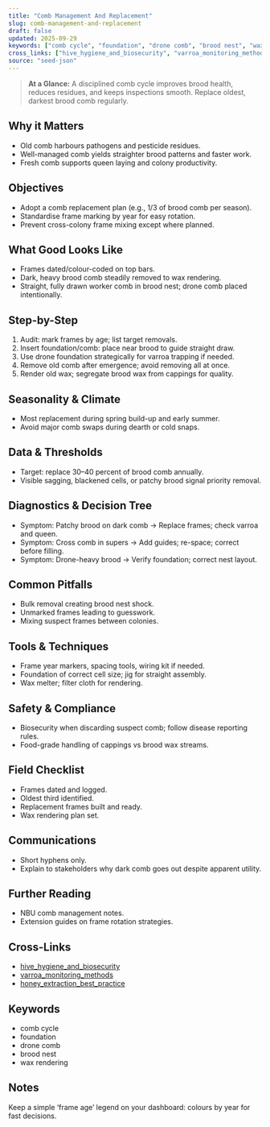 ```yaml
---
title: "Comb Management And Replacement"
slug: comb-management-and-replacement
draft: false
updated: 2025-09-29
keywords: ["comb cycle", "foundation", "drone comb", "brood nest", "wax rendering"]
cross_links: ["hive_hygiene_and_biosecurity", "varroa_monitoring_methods", "honey_extraction_best_practice"]
source: "seed-json"
---
```


> **At a Glance:** A disciplined comb cycle improves brood health, reduces residues, and keeps inspections smooth. Replace oldest, darkest brood comb regularly.

## Why it Matters
- Old comb harbours pathogens and pesticide residues.
- Well-managed comb yields straighter brood patterns and faster work.
- Fresh comb supports queen laying and colony productivity.

## Objectives
- Adopt a comb replacement plan (e.g., 1/3 of brood comb per season).
- Standardise frame marking by year for easy rotation.
- Prevent cross-colony frame mixing except where planned.

## What Good Looks Like
- Frames dated/colour-coded on top bars.
- Dark, heavy brood comb steadily removed to wax rendering.
- Straight, fully drawn worker comb in brood nest; drone comb placed intentionally.

## Step-by-Step
1) Audit: mark frames by age; list target removals.
2) Insert foundation/comb: place near brood to guide straight draw.
3) Use drone foundation strategically for varroa trapping if needed.
4) Remove old comb after emergence; avoid removing all at once.
5) Render old wax; segregate brood wax from cappings for quality.

## Seasonality & Climate
- Most replacement during spring build-up and early summer.
- Avoid major comb swaps during dearth or cold snaps.

## Data & Thresholds
- Target: replace 30–40 percent of brood comb annually.
- Visible sagging, blackened cells, or patchy brood signal priority removal.

## Diagnostics & Decision Tree
- Symptom: Patchy brood on dark comb -> Replace frames; check varroa and queen.
- Symptom: Cross comb in supers -> Add guides; re-space; correct before filling.
- Symptom: Drone-heavy brood -> Verify foundation; correct nest layout.

## Common Pitfalls
- Bulk removal creating brood nest shock.
- Unmarked frames leading to guesswork.
- Mixing suspect frames between colonies.

## Tools & Techniques
- Frame year markers, spacing tools, wiring kit if needed.
- Foundation of correct cell size; jig for straight assembly.
- Wax melter; filter cloth for rendering.

## Safety & Compliance
- Biosecurity when discarding suspect comb; follow disease reporting rules.
- Food-grade handling of cappings vs brood wax streams.

## Field Checklist
- Frames dated and logged.
- Oldest third identified.
- Replacement frames built and ready.
- Wax rendering plan set.

## Communications
- Short hyphens only.
- Explain to stakeholders why dark comb goes out despite apparent utility.

## Further Reading
- NBU comb management notes.
- Extension guides on frame rotation strategies.

## Cross-Links
- [hive_hygiene_and_biosecurity](/topics/hive-hygiene-and-biosecurity/)
- [varroa_monitoring_methods](/topics/varroa-monitoring-methods/)
- [honey_extraction_best_practice](/topics/honey-extraction-best-practice/)

## Keywords
- comb cycle
- foundation
- drone comb
- brood nest
- wax rendering

## Notes
Keep a simple ‘frame age’ legend on your dashboard: colours by year for fast decisions.
